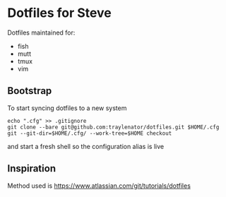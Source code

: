 # Dotfiles for Steve

Dotfiles maintained for:
* fish
* mutt
* tmux
* vim

## Bootstrap
To start syncing dotfiles to a new system
```
echo ".cfg" >> .gitignore
git clone --bare git@github.com:traylenator/dotfiles.git $HOME/.cfg
git --git-dir=$HOME/.cfg/ --work-tree=$HOME checkout
```

and start a fresh shell so the configuration alias is live

## Inspiration
Method used is https://www.atlassian.com/git/tutorials/dotfiles

